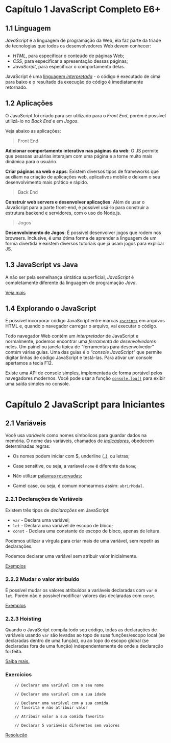 # Capítulo 1 JavaScript Completo E6+

## 1.1 Linguagem

_JavaScript_ é a linguagem de programação da Web, ela faz parte da tríade de tecnologias que todos os desenvolvedores Web devem conhecer:

- _HTML_, para especificar o conteúdo de páginas Web;
- _CSS_, para especificar a apresentação dessas páginas;
- _JavaScript_, para especificar o comportamento delas.

JavaScript é uma [linguagem _interpretada_](https://www.freecodecamp.org/news/compiled-versus-interpreted-languages/) - o código é executado de cima para baixo e o resultado da execução do código é imediatamente retornado.

## 1.2 Aplicações

O JavaScript foi criado para ser utilizado para o _Front End_, porém é possível utilizá-lo no _Back End_ e em _Jogos_.

Veja abaixo as aplicações:

> Front End

**Adicionar comportamento interativo nas páginas da web**: O JS permite que pessoas usuárias interajam com uma página e a torne muito mais dinâmica para o usuário.

**Criar páginas na web e apps**: Existem diversos tipos de frameworks que auxiliam na criação de aplicações web, aplicativos mobile e deixam o seu desenvolvimento mais prático e rápido.

> Back End

**Construir web servers e desenvolver aplicações**: Além de usar o JavaScript para a parte front-end, é possível usá-lo para construir a estrutura backend e servidores, com o uso do Node.js.

> Jogos

**Desenvolvimento de Jogos**: É possível desenvolver jogos que rodem nos browsers. Inclusive, é uma ótima forma de aprender a linguagem de um forma divertida e existem diversos tutoriais que já usam jogos para explicar JS.

## 1.3 JavaScript vs Java

A não ser pela semelhança sintática superficial, _JavaScript_ é completamente diferente da linguagem de programação _Java_.

[Veja mais](https://www.java.com/pt-BR/download/help/java_javascript_pt-br.html#:~:text=Java%20cria%20aplica%C3%A7%C3%B5es%20executadas%20em,Eles%20requerem%20plug%2Dins%20diferentes.)

## 1.4 Explorando o JavaScript

É possível incorporar código JavaScript entre marcas [`<script>`](https://github.com/RomualdoBorges/javascript/blob/main/javascript-para-iniciantes/exemplos/index.html) em arquivos HTML e, quando o navegador carregar o arquivo, vai executar o código.

Todo navegador Web contém um _interpretador_ de JavaScript e normalmente, podemos encontrar uma _ferramenta de desenvolvedores_ neles. Um painel ou janela típica de “ferramentas para desenvolvedor” contém várias guias. Uma das guias é o _“console JavaScript”_ que permite digitar linhas de código JavaScript e testá-las. Para ativar um console apertamos a tecla F12.

Existe uma API de console simples, implementada de forma portável pelos navegadores modernos. Você pode usar a função [`console.log()`](https://github.com/RomualdoBorges/javascript/blob/main/javascript-para-iniciantes/exemplos/script.js) para exibir uma saída simples no console.

# Capítulo 2 JavaScript para Iniciantes

## 2.1 Variáveis

Você usa _variáveis_ como nomes símbolicos para guardar dados na memória. O nome das variáveis, chamados de [_indicadores_](https://github.com/RomualdoBorges/javascript/blob/main/javascript-para-iniciantes/exemplos/indicadores.js), obedecem determinadas regras:

- Os nomes podem iniciar com $, underline (\_), ou letras;

- Case sensitive, ou seja, a varíavel `nome` é diferente da `Nome`;

- Não utilizar [palavras reservadas](https://www.w3schools.com/js/js_reserved.asp);

- Camel case, ou seja, é comum nomearmos assim: `abrirModal`.

### 2.2.1 Declarações de Variáveis

Existem três tipos de _declarações_ em JavaScript:

- `var` - Declara uma variável;
- `let` - Declara uma variável de escopo de bloco;
- `const` - Declara uma constante de escopo de bloco, apenas de leitura.

Podemos utilizar a vírgula para criar mais de uma variável, sem repetir as declarações.

Podemos declarar uma variável sem atribuir valor inicialmente.

[Exemplos]()

### 2.2.2 Mudar o valor atribuído

É possível mudar os valores atribuídos a variáveis declaradas com `var` e `let`. Porém não é possível modificar valores das declaradas com `const`.

[Exemplos]()

### 2.2.3 Hoisting

Quando o JavaScript compila todo seu código, todas as declarações de variáveis usando `var` são levadas ao topo de suas funções/escopo local (se declaradas dentro de uma função), ou ao topo do escopo global (se declaradas fora de uma função) independentemente de onde a declaração foi feita.

[Saiba mais.](https://javascript.plainenglish.io/https-medium-com-javascript-in-plain-english-what-is-hoisting-in-javascript-a63c1b2267a1)

### Exercícios

        // Declarar uma variável com o seu nome

        // Declarar uma variável com a sua idade

        // Declarar uma variável com a sua comida
        // favorita e não atribuir valor

        // Atribuir valor a sua comida favorita

        // Declarar 5 variáveis diferentes sem valores

[Resolução]()
